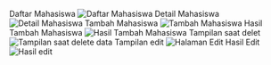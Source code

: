 Daftar Mahasiswa
![Daftar Mahasiswa](https://github.com/user-attachments/assets/bf0d5c93-77f7-4381-b685-a69392365593)
Detail Mahasiswa
![Detail Mahasiswa](https://github.com/user-attachments/assets/d34420dd-2e69-4407-af96-2b53f21e31f8)
Tambah Mahasiswa
![Tambah Mahasiswa](https://github.com/user-attachments/assets/4eb6a615-6d6e-4e1e-8a2f-f00954fff072)
Hasil Tambah Mahasiswa
![Hasil Tambah Mahasiswa](https://github.com/user-attachments/assets/abe3887e-5f3b-4bc2-b6be-850f906c721f)
Tampilan saat delet
![Tampilan saat delete data](https://github.com/user-attachments/assets/77783947-817f-4f9f-a436-41e67847844e)
Tampilan edit
![Halaman Edit](https://github.com/user-attachments/assets/66fb9c9e-0c2c-4efd-976b-f7a2847712cc)
Hasil Edit
![Hasil edit](https://github.com/user-attachments/assets/4b86249a-3f79-4676-aca3-f312723646fd)
